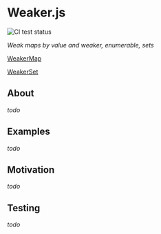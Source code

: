 # Weaker.js

![CI test status](https://github.com/seanmorris/weaker/actions/workflows/test.yaml/badge.svg)

*Weak maps by value and weaker, enumerable, sets*

[WeakerMap](https://github.com/seanmorris/Weaker/tree/master/weakermap)

[WeakerSet](https://github.com/seanmorris/Weaker/tree/master/weakerset)

## About
*todo*

## Examples
*todo*

## Motivation
*todo*

## Testing
*todo*
